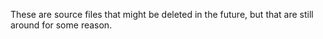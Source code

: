These are source files that might be deleted in the future, but that are still
around for some reason.